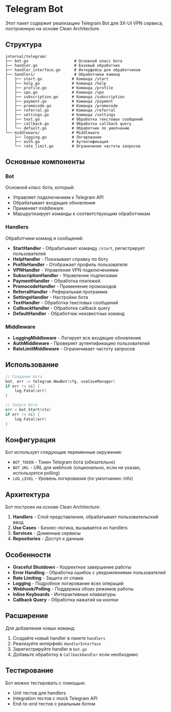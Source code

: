 # Telegram Bot

Этот пакет содержит реализацию Telegram Bot для 3X-UI VPN сервиса, построенную на основе Clean Architecture.

## Структура

```
internal/telegram/
├── bot.go                    # Основной класс бота
├── handler.go                # Базовый обработчик
├── handler_interface.go      # Интерфейсы для обработчиков
├── handlers/                 # Обработчики команд
│   ├── start.go             # Команда /start
│   ├── help.go              # Команда /help
│   ├── profile.go           # Команда /profile
│   ├── vpn.go               # Команда /vpn
│   ├── subscription.go      # Команда /subscription
│   ├── payment.go           # Команда /payment
│   ├── promocode.go         # Команда /promocode
│   ├── referral.go          # Команда /referral
│   ├── settings.go          # Команда /settings
│   ├── text.go              # Обработка текстовых сообщений
│   ├── callback.go          # Обработка callback query
│   └── default.go           # Обработчик по умолчанию
└── middleware/              # Middleware
    ├── logging.go           # Логирование
    ├── auth.go              # Аутентификация
    └── rate_limit.go        # Ограничение частоты запросов
```

## Основные компоненты

### Bot

Основной класс бота, который:
- Управляет подключением к Telegram API
- Обрабатывает входящие обновления
- Применяет middleware
- Маршрутизирует команды к соответствующим обработчикам

### Handlers

Обработчики команд и сообщений:

- **StartHandler** - Обрабатывает команду `/start`, регистрирует пользователей
- **HelpHandler** - Показывает справку по боту
- **ProfileHandler** - Отображает профиль пользователя
- **VPNHandler** - Управление VPN подключениями
- **SubscriptionHandler** - Управление подписками
- **PaymentHandler** - Обработка платежей
- **PromocodeHandler** - Применение промокодов
- **ReferralHandler** - Реферальная программа
- **SettingsHandler** - Настройки бота
- **TextHandler** - Обработка текстовых сообщений
- **CallbackHandler** - Обработка callback query
- **DefaultHandler** - Обработчик неизвестных команд

### Middleware

- **LoggingMiddleware** - Логирует все входящие обновления
- **AuthMiddleware** - Проверяет аутентификацию пользователей
- **RateLimitMiddleware** - Ограничивает частоту запросов

## Использование

```go
// Создание бота
bot, err := telegram.NewBot(cfg, useCaseManager)
if err != nil {
    log.Fatal(err)
}

// Запуск бота
err = bot.Start(ctx)
if err != nil {
    log.Fatal(err)
}
```

## Конфигурация

Бот использует следующие переменные окружения:

- `BOT_TOKEN` - Токен Telegram бота (обязательно)
- `BOT_URL` - URL для webhook (опционально, если не указан, используется polling)
- `LOG_LEVEL` - Уровень логирования (по умолчанию: info)

## Архитектура

Бот построен на основе Clean Architecture:

1. **Handlers** - Слой представления, обрабатывает пользовательский ввод
2. **Use Cases** - Бизнес-логика, вызывается из handlers
3. **Services** - Доменные сервисы
4. **Repositories** - Доступ к данным

## Особенности

- **Graceful Shutdown** - Корректное завершение работы
- **Error Handling** - Обработка ошибок с уведомлениями пользователей
- **Rate Limiting** - Защита от спама
- **Logging** - Подробное логирование всех операций
- **Webhook/Polling** - Поддержка обоих режимов работы
- **Inline Keyboards** - Интерактивные клавиатуры
- **Callback Query** - Обработка нажатий на кнопки

## Расширение

Для добавления новых команд:

1. Создайте новый handler в пакете `handlers`
2. Реализуйте интерфейс `HandlerInterface`
3. Зарегистрируйте handler в `bot.go`
4. Добавьте обработку в `CallbackHandler` если необходимо

## Тестирование

Бот можно тестировать с помощью:
- Unit тестов для handlers
- Integration тестов с mock Telegram API
- End-to-end тестов с реальным ботом
